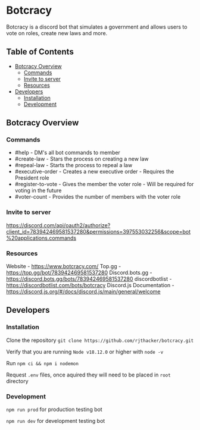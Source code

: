 # Botcracy
Botcracy is a discord bot that simulates a government and allows users to vote on roles, create new laws and more.

## Table of Contents
- [Botcracy Overview](#botcracy-overview)
  * [Commands](#commands)
  * [Invite to server](#invite-to-server)
  * [Resources](#resources)
- [Developers](#developers)
  * [Installation](#installation)
  * [Development](#installation)

## Botcracy Overview

### Commands
- #help - DM's all bot commands to member
- #create-law - Stars the process on creating a new law
- #repeal-law - Starts the process to repeal a law
- #executive-order - Creates a new executive order - Requires the President role
- #register-to-vote - Gives the member the voter role - Will be required for voting in the future
- #voter-count - Provides the number of members with the voter role

### Invite to server
https://discord.com/api/oauth2/authorize?client_id=783942469581537280&permissions=397553032256&scope=bot%20applications.commands

### Resources
Website - https://www.botcracy.com/
Top.gg - https://top.gg/bot/783942469581537280
Discord.bots.gg - https://discord.bots.gg/bots/783942469581537280
discordbotlist - https://discordbotlist.com/bots/botcracy
Discord.js Documentation - https://discord.js.org/#/docs/discord.js/main/general/welcome

## Developers

### Installation

Clone the repository `git clone https://github.com/rjthacker/botcracy.git`

Verify that you are running `Node v18.12.0` or higher with `node -v`

Run `npm ci && npm i nodemon`

Request `.env` files, once aquired they will need to be placed in `root` directory

### Development

`npm run prod` for production testing bot

`npm run dev` for development testing bot
